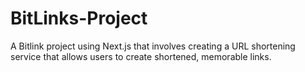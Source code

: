 # BitLinks-Project
A Bitlink project using Next.js that involves creating a URL shortening service that allows users to create shortened, memorable links. 
